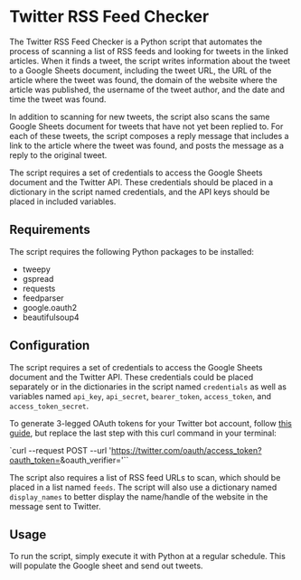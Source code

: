 # Twitter RSS Feed Checker

The Twitter RSS Feed Checker is a Python script that automates the process of scanning a list of RSS feeds and looking for tweets in the linked articles. When it finds a tweet, the script writes information about the tweet to a Google Sheets document, including the tweet URL, the URL of the article where the tweet was found, the domain of the website where the article was published, the username of the tweet author, and the date and time the tweet was found.

In addition to scanning for new tweets, the script also scans the same Google Sheets document for tweets that have not yet been replied to. For each of these tweets, the script composes a reply message that includes a link to the article where the tweet was found, and posts the message as a reply to the original tweet.

The script requires a set of credentials to access the Google Sheets document and the Twitter API. These credentials should be placed in a dictionary in the script named credentials, and the API keys should be placed in included variables.

## Requirements

The script requires the following Python packages to be installed:

- tweepy
- gspread
- requests
- feedparser
- google.oauth2
- beautifulsoup4

## Configuration

The script requires a set of credentials to access the Google Sheets document and the Twitter API. These credentials could be placed separately or in the dictionaries in the script named `credentials` as well as variables named `api_key`, `api_secret`, `bearer_token`, `access_token`, and `access_token_secret`.

To generate 3-legged OAuth tokens for your Twitter bot account, follow [this guide](https://medium.com/geekculture/how-to-create-multiple-bots-with-a-single-twitter-developer-account-529eaba6a576), but replace the last step with this curl command in your terminal:

`curl --request POST --url 'https://twitter.com/oauth/access_token?oauth_token=<TOKEN>&oauth_verifier=<PIN>'``

The script also requires a list of RSS feed URLs to scan, which should be placed in a list named `feeds`. The script will also use a dictionary named `display_names` to better display the name/handle of the website in the message sent to Twitter.

## Usage

To run the script, simply execute it with Python at a regular schedule. This will populate the Google sheet and send out tweets.

